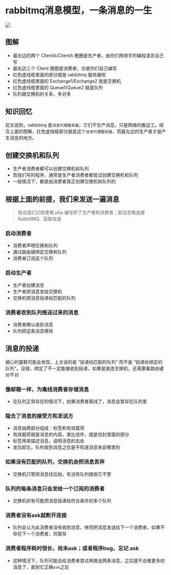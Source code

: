 
# rabbitmq消息模型，一条消息的一生

![](/images/rabbit4.jpg)

## 图解
- 最左边的两个 ClientA/ClientA 圈圈是生产者，由你们用顺手的编程语言自己写
- 最右边三个 Client 圈圈是消费者，亦是你们自己编写
- 红色虚线框里面的部分就是 rabbitmq 服务器啦
- 红色虚线框里面的 Exchange1/Exchange2 就是交换机
- 红色虚线框里面的 Queue1/Queue2 就是队列
- 队列跟交换机的关系，多对多

## 知识回忆

前文说到，rabbitmq 是`消息代理服务器`，它们不生产消息，只是网络的搬运工。结合上面的图解，红色虚线框部分就是这个`消息代理服务器`，而最左边的生产者才是产生消息的地方。

## 创建交换机和队列
- 生产者消费者都可以创建交换机和队列
- 而我们写的程序，通常是生产者消费者都尝试创建交换机和队列
- 一般情况下，都是由消费者真正创建交换机和队列的

## 根据上面的前提，我们来发送一遍消息

> 假设我们已经使用 php 编写好了生产者和消费者；假设忽略连接RabbitMQ、获取信道

### 启动消费者
- 消费者声明交换和队列
- 通过路由键绑定交换和队列
- 消费者订阅这个队列

### 启动生产者
- 生产者创建消息
- 生产者把消息发给交换机
- 交换机把消息投递给匹配的队列

### 消费者收到队列推送过来的消息
- 消费者确认收到消息
- 队列把这条消息移除

## 消息的投递
细心的童鞋可能会发现，上文说的是 “投递给匹配的队列” 而不是 “投递给绑定的队列”。没错，绑定了不一定能接收到投递，如果是直连交换机，还需要看路由键对不对

### 像邮箱一样，为离线消费者存储消息
- 在队列正常存在的情况下，如果消费者离线了，消息会暂存在队列里

### 隐去了消息的接受方和发送方
- 消息由两部分组成：标签和有效载荷
- 有效载荷就是消息的内容，类比信件，就是信封里面的部分
- 标签用来描述消息，说明消息的去处
- 发后即忘，队列收到消息之后是不知道消息来自哪里的

### 如果没有匹配的队列，交换机会把消息丢弃
- 交换机只管把消息往后抛，有没有队列接收它不管

### 队列的每条消息只会发给一个订阅的消费者
- 交换机却有可能把消息投递给符合条件的多个队列

### 消费者没有ask就断开连接
- 队列会认为此消费者没有收到消息，继而把消息发送给下一个消费者，如果不存在下一个消费者，则暂存

### 消费者程序耗时很长，尚未ask；或者程序bug，忘记 ask
- 这种情况下，队列可能会给消费者尝试再推送两条消息，之后就不会推更多的消息了，直到它正确`ask`之后
